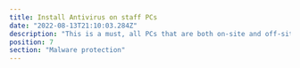 ```yaml
---
title: Install Antivirus on staff PCs
date: "2022-08-13T21:10:03.284Z"
description: "This is a must, all PCs that are both on-site and off-site should have some form of additional protection on top of the usual Windows Defender. There are hundreds of companies providing business solutions, use this link as a resource to weigh up your options: https://www.ncsc.gov.uk/collection/device-security-guidance/policies-and-settings/antivirus-and-other-security-software."
position: 7
section: "Malware protection"
---
```

